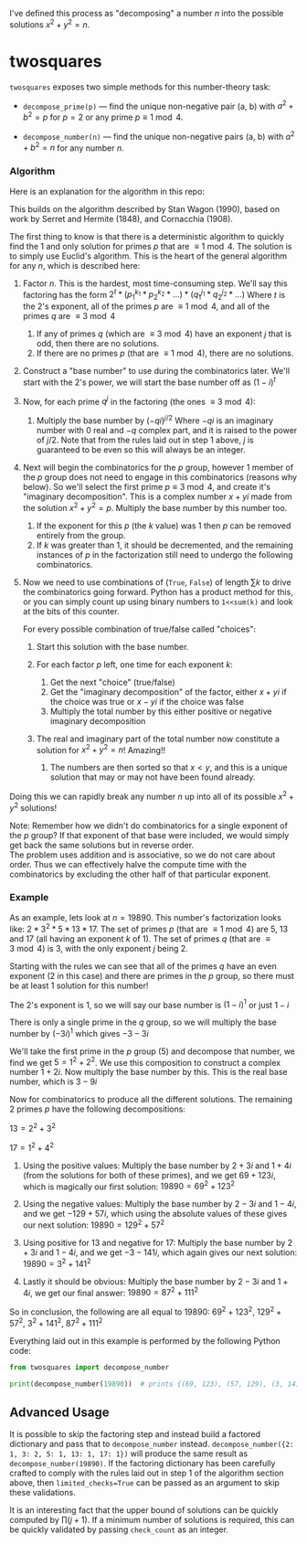 I've defined this process as "decomposing" a number $n$ into the possible solutions $x^2 + y^2 = n$.

# twosquares

`twosquares` exposes two simple methods for this number-theory task:

* `decompose_prime(p)` — find the unique non-negative pair (a, b) with $a^2 + b^2 = p$ for $p = 2$ or any prime $p \equiv 1 \bmod 4$.

* `decompose_number(n)` — find the unique non-negative pairs (a, b) with $a^2 + b^2 = n$ for any number $n$.

### Algorithm
Here is an explanation for the algorithm in this repo:

This builds on the algorithm described by Stan Wagon (1990),
        based on work by Serret and Hermite (1848), and Cornacchia (1908).

The first thing to know is that there is a deterministic algorithm to quickly find the 1 and only solution for primes $p$ that are $\equiv 1 \bmod 4$. 
    The solution is to simply use Euclid's algorithm. This is the heart of the general algorithm for any $n$, which is described here:

1. Factor $n$. This is the hardest, most time-consuming step. 
    We'll say this factoring has the form $2^t * (p_1 ^ {k_1} * p_2 ^ {k_2} * ...) * (q_1 ^ {j_1} * q_2 ^ {j_2} * ...)$
    Where $t$ is the 2's exponent, all of the primes $p$ are $\equiv 1 \bmod 4$, and all of the primes $q$ are $\equiv 3 \bmod 4$

   1. If any of primes $q$ (which are $\equiv 3 \bmod 4$) have an exponent $j$ that is odd, then there are no solutions.
   2. If there are no primes $p$ (that are $\equiv 1 \bmod 4$), there are no solutions. 

2. Construct a "base number" to use during the combinatorics later. We'll start with the 2's power, we will start the base number off as $(1 - i)^t$

3. Now, for each prime $q^j$ in the factoring (the ones $\equiv 3 \bmod 4$):

   1. Multiply the base number by $(-qi)^{ j / 2 }$ Where $-qi$ is an imaginary number with $0$ real and $-q$ complex part, and it is raised to the power of $j / 2$. 
        Note that from the rules laid out in step 1 above, $j$ is guaranteed to be even so this will always be an integer.

4. Next will begin the combinatorics for the $p$ group, however 1 member of the $p$ group does not need to engage in this combinatorics (reasons why below). 
       So we'll select the first prime $p \equiv 3 \bmod 4$, and create it's "imaginary decomposition". This is a complex number $x+yi$ made from the solution $x^2 + y^2 = p$. 
       Multiply the base number by this number too.

   1. If the exponent for this $p$ (the $k$ value) was 1 then $p$ can be removed entirely from the group. 
   2. If $k$ was greater than $1$, it should be decremented, and the remaining instances of $p$ in the factorization still need to undergo the following combinatorics.

5. Now we need to use combinations of (`True`, `False`) of length $\sum k$ to drive the combinatorics going forward. 
       Python has a product method for this, or you can simply count up using binary numbers to `1<<sum(k)` and look at the bits of this counter. 

   For every possible combination of true/false called "choices":
   1. Start this solution with the base number.
   2. For each factor $p$ left, one time for each exponent $k$:

      1. Get the next "choice" (true/false)
      2. Get the "imaginary decomposition" of the factor, either $x+yi$ if the choice was true or $x-yi$ if the choice was false 
      3. Multiply the total number by this either positive or negative imaginary decomposition

   3. The real and imaginary part of the total number now constitute a solution for $x^2 + y^2 = n$! Amazing!!

      1. The numbers are then sorted so that $x<y$, and this is a unique solution that may or may not have been found already.

Doing this we can rapidly break any number $n$ up into all of its possible $x^2 + y^2$ solutions!

Note: Remember how we didn't do combinatorics for a single exponent of the $p$ group? 
    If that exponent of that base were included, we would simply get back the same solutions but in reverse order.  
    The problem uses addition and is associative, so we do not care about order. 
    Thus we can effectively halve the compute time with the combinatorics by excluding the other half of that particular exponent.

### Example

As an example, lets look at $n = 19890$. 
    This number's factorization looks like: $2 * 3^2 * 5 * 13 * 17$. 
    The set of primes $p$ (that are $\equiv 1 \bmod 4$) are $5$, $13$ and $17$ (all having an exponent $k$ of $1$). 
    The set of primes $q$ (that are $\equiv 3 \bmod 4$) is $3$, with the only exponent $j$ being 2.

Starting with the rules we can see that all of the primes $q$ have an even exponent ($2$ in this case) and there are primes in the $p$ group, so there must be at least 1 solution for this number!

The 2's exponent is $1$, so we will say our base number is $(1-i)^1$ or just $1 - i$

There is only a single prime in the $q$ group, so we will multiply the base number by $(-3i)^1$ which gives $-3 - 3i$

We'll take the first prime in the $p$ group ($5$) and decompose that number, we find we get $5 = 1^2 + 2^2$. 
    We use this composition to construct a complex number $1 + 2i$. Now multiply the base number by this. 
    This is the real base number, which is $3 - 9i$

Now for combinatorics to produce all the different solutions. The remaining 2 primes $p$ have the following decompositions:

$13 = 2^2 + 3^2$

$17 = 1^2 + 4^2$

1. Using the positive values: Multiply the base number by $2+3i$ and $1+4i$ (from the solutions for both of these primes), 
    and we get $69 + 123i$, which is magically our first solution: $19890 = 69^2 + 123^2$

2. Using the negative values: Multiply the base number by $2-3i$ and $1-4i$, and we get $-129 + 57i$, 
   which using the absolute values of these gives our next solution: $19890 = 129^2 + 57^2$

3. Using positive for 13 and negative for 17: Multiply the base number by $2+3i$ and $1-4i$, and we get $-3 - 141i$, which again gives our next solution: $19890 = 3^2 + 141^2$

4. Lastly it should be obvious: Multiply the base number by $2-3i$ and $1+4i$, we get our final answer: $19890 = 87^2 + 111^2$

So in conclusion, the following are all equal to $19890$: $69^2 + 123^2$, $129^2 + 57^2$, $3^2 + 141^2$, $87^2 + 111^2$

Everything laid out in this example is performed by the following Python code:

```python
from twosquares import decompose_number

print(decompose_number(19890))  # prints {(69, 123), (57, 129), (3, 141), (87, 111)} 
```

## Advanced Usage

It is possible to skip the factoring step and instead build a factored dictionary and pass that to `decompose_number` instead. 
    `decompose_number({2: 1, 3: 2, 5: 1, 13: 1, 17: 1})` will produce the same result as `decompose_number(19890)`.
    If the factoring dictionary has been carefully crafted to comply with the rules laid out in step 1 of the algorithm section above,
    then `limited_checks=True` can be passed as an argument to skip these validations.

It is an interesting fact that the upper bound of solutions can be quickly computed by $\prod (j + 1)$.
    If a minimum number of solutions is required, this can be quickly validated by passing `check_count` as an integer.
